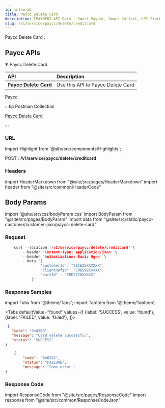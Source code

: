 ```yaml
---
id: intro-ab
title: Paycc Delete Card 
description: IPAYMENT API Docs - Smart Payout, Smart Collect, UPI Stack, Validation Suite, Aeps, Dmt
slug: /v1/service/paycc/delete/creditcard
---
```


<p>Paycc Delete Card . </p>

## Paycc APIs


<details open>
<summary> Paycc Delete Card  </summary>

| API                                                                           | Description                                     |
| :---------------------------------------------------------------------------- | :---------------------------------------------- |
| <a href="/docs/v1/service/paycc/delete/creditcard">**Paycc Delete Card**</a>| Use this API to Paycc Delete Card 

</details>


Paycc

:::tip Postman Collection

<a href="https://www.google.com" target="_blank">Paycc Delete Card</a>

:::

### URL

import Highlight from '@site/src/components/Highlights';

<Highlight className="post">POST</Highlight> : <strong>/v1/service/paycc/delete/creditcard</strong>

### Headers

import HeaderMarkdown from "@site/src/pages/HeaderMarkdown"
import header from "@site/src/common/HeaderCode"

<HeaderMarkdown data={header}/>

## Body Params

import '@site/src/css/bodyParam.css'
import BodyParam from "@site/src/pages/BodyParam"
import data from "@site/src/static/paycc-customer/customer-json/paycc-delete-card"

<BodyParam data={data}/>

### Request

```c title="Example Request"
    curl --location '/v1/service/paycc/delete/creditcard' \
        --header 'Content-Type: application/json' \
        --header 'Authorization: Basic Og==' \
        --data '{
                "customerId": "JSIWI5XXXXXX",
                "clientRefId": "CRD5991XXXX",
                "cardId" : "CRD5728XXXXX"
            }'
```

### Response Samples

import Tabs from '@theme/Tabs';
import TabItem from '@theme/TabItem';

<Tabs
    defaultValue="found"
    values={[
        {label: 'SUCCESS', value: 'found'},
        {label: 'FAILED', value: 'failed'},
    ]}>

<TabItem value="found">

 ```json
  {
    "code": "0x0200",
    "message": "Card delete successful",
    "status": "SUCCESS"
}
 ```

</TabItem>

<TabItem value="failed">

```json
    {
        "code": "0x0202",
        "status": "FAILURE",
        "message": "Some error."
}
```

</TabItem>
</Tabs>

### Response Code

import ResponseCode from "@site/src/pages/ResponseCode"
import response from "@site/src/common/ResponseCodeJson"

<ResponseCode data={response}/>
